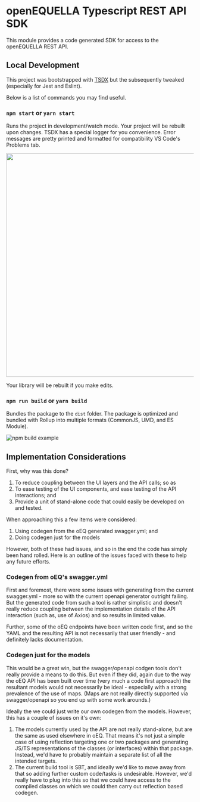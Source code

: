 # openEQUELLA Typescript REST API SDK

This module provides a code generated SDK for access to the openEQUELLA REST API.

## Local Development

This project was bootstrapped with [TSDX](https://github.com/jaredpalmer/tsdx) but the subsequently
tweaked (especially for Jest and Eslint).

Below is a list of commands you may find useful.

### `npm start` or `yarn start`

Runs the project in development/watch mode. Your project will be rebuilt upon changes. TSDX has a
special logger for you convenience. Error messages are pretty printed and formatted for
compatibility VS Code's Problems tab.

<img
src="https://user-images.githubusercontent.com/4060187/52168303-574d3a00-26f6-11e9-9f3b-71dbec9ebfcb.gif"
width="600" />

Your library will be rebuilt if you make edits.

### `npm run build` or `yarn build`

Bundles the package to the `dist` folder.  The package is optimized and bundled with Rollup into
multiple formats (CommonJS, UMD, and ES Module).

![npm build example](https://user-images.githubusercontent.com/4060187/52168322-a98e5b00-26f6-11e9-8cf6-222d716b75ef.gif)

## Implementation Considerations

First, why was this done?

1. To reduce coupling between the UI layers and the API calls; so as
2. To ease testing of the UI components, and ease testing of the API interactions; and
3. Provide a unit of stand-alone code that could easily be developed on and tested.

When approaching this a few items were considered:

1. Using codegen from the oEQ generated swagger.yml; and
2. Doing codegen just for the models

However, both of these had issues, and so in the end the code has simply been hand rolled. Here is
an outline of the issues faced with these to help any future efforts.

### Codegen from oEQ's swagger.yml

First and foremost, there were some issues with generating from the current swagger.yml - more so
with the current openapi generator outright failing. But the generated code from such a tool is
rather simplistic and doesn't really reduce coupling between the implementation details of the API
interaction (such as, use of Axios) and so results in limited value.

Further, some of the oEQ endpoints have been written code first, and so the YAML and the resulting
API is not necessarily that user friendly - and definitely lacks documentation.

### Codegen just for the models

This would be a great win, but the swagger/openapi codgen tools don't really provide a means to
do this. But even if they did, again due to the way the oEQ API has been built over time (very much
a code first approach) the resultant models would not necessarily be ideal - especially with a strong
prevalence of the use of maps. (Maps are not really directly supported via swagger/openapi so you
end up with some work arounds.)

Ideally the we could just write our own codegen from the models. However, this has a couple of issues
on it's own:

1. The models currently used by the API are not really stand-alone, but are the same as used elsewhere
   in oEQ. That means it's not just a simple case of using reflection targeting one or two packages
   and generating JS/TS representations of the classes (or interfaces) within that package. Instead,
   we'd have to probably maintain a separate list of all the intended targets.
2. The current build tool is SBT, and ideally we'd like to move away from that so adding further
   custom code/tasks is undesirable. However, we'd really have to plug into this so that we could
   have access to the compiled classes on which we could then carry out reflection based codegen.

